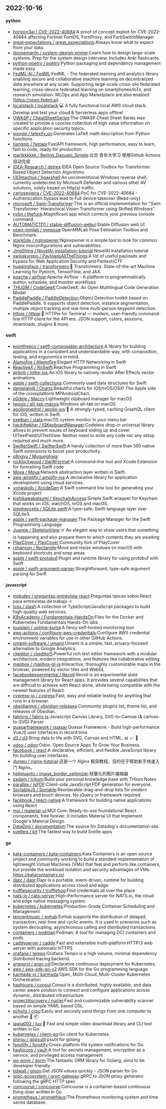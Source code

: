 ## 2022-10-16

#### python
* [horizon3ai / CVE-2022-40684](https://github.com/horizon3ai/CVE-2022-40684):A proof of concept exploit for CVE-2022-40684 affecting Fortinet FortiOS, FortiProxy, and FortiSwitchManager
* [great-expectations / great_expectations](https://github.com/great-expectations/great_expectations):Always know what to expect from your data.
* [donnemartin / system-design-primer](https://github.com/donnemartin/system-design-primer):Learn how to design large-scale systems. Prep for the system design interview. Includes Anki flashcards.
* [python-poetry / poetry](https://github.com/python-poetry/poetry):Python packaging and dependency management made easy
* [FedML-AI / FedML](https://github.com/FedML-AI/FedML):FedML - The federated learning and analytics library enabling secure and collaborative machine learning on decentralized data anywhere at any scale. Supporting large-scale cross-silo federated learning, cross-device federated learning on smartphones/IoTs, and research simulation. MLOps and App Marketplace are also enabled (https://open.fedml.ai).
* [localstack / localstack](https://github.com/localstack/localstack):💻
A fully functional local AWS cloud stack. Develop and test your cloud & Serverless apps offline!
* [OWASP / CheatSheetSeries](https://github.com/OWASP/CheatSheetSeries):The OWASP Cheat Sheet Series was created to provide a concise collection of high value information on specific application security topics.
* [google / latexify_py](https://github.com/google/latexify_py):Generates LaTeX math description from Python functions.
* [tiangolo / fastapi](https://github.com/tiangolo/fastapi):FastAPI framework, high performance, easy to learn, fast to code, ready for production
* [startkkkkkk / Beijing_Daxuexi_Simple](https://github.com/startkkkkkk/Beijing_Daxuexi_Simple):北京 青年大学习 使用Github Actions自动完成
* [IDEA-Research / detrex](https://github.com/IDEA-Research/detrex):IDEA Open Source Toolbox for Transformer Based Object Detection Algorithms
* [t3l3machus / hoaxshell](https://github.com/t3l3machus/hoaxshell):An unconventional Windows reverse shell, currently undetected by Microsoft Defender and various other AV solutions, solely based on http(s) traffic.
* [carlosevieira / CVE-2022-40684](https://github.com/carlosevieira/CVE-2022-40684):PoC for CVE-2022-40684 - Authentication bypass lead to Full device takeover (Read-only)
* [microsoft / Swin-Transformer](https://github.com/microsoft/Swin-Transformer):This is an official implementation for "Swin Transformer: Hierarchical Vision Transformer using Shifted Windows".
* [nvbn / thefuck](https://github.com/nvbn/thefuck):Magnificent app which corrects your previous console command.
* [AUTOMATIC1111 / stable-diffusion-webui](https://github.com/AUTOMATIC1111/stable-diffusion-webui):Stable Diffusion web UI
* [open-mmlab / mmpose](https://github.com/open-mmlab/mmpose):OpenMMLab Pose Estimation Toolbox and Benchmark.
* [stark0de / nginxpwner](https://github.com/stark0de/nginxpwner):Nginxpwner is a simple tool to look for common Nginx misconfigurations and vulnerabilities.
* [JingShing / NovelAI-installation-tutorial](https://github.com/JingShing/NovelAI-installation-tutorial):NovelAI installation tutorial
* [swisskyrepo / PayloadsAllTheThings](https://github.com/swisskyrepo/PayloadsAllTheThings):A list of useful payloads and bypass for Web Application Security and Pentest/CTF
* [huggingface / transformers](https://github.com/huggingface/transformers):🤗
Transformers: State-of-the-art Machine Learning for Pytorch, TensorFlow, and JAX.
* [apache / airflow](https://github.com/apache/airflow):Apache Airflow - A platform to programmatically author, schedule, and monitor workflows
* [THUDM / CodeGeeX](https://github.com/THUDM/CodeGeeX):CodeGeeX: An Open Multilingual Code Generation Model
* [PaddlePaddle / PaddleDetection](https://github.com/PaddlePaddle/PaddleDetection):Object Detection toolkit based on PaddlePaddle. It supports object detection, instance segmentation, multiple object tracking and real-time multi-person keypoint detection.
* [httpie / httpie](https://github.com/httpie/httpie):🥧
HTTPie for Terminal — modern, user-friendly command-line HTTP client for the API era. JSON support, colors, sessions, downloads, plugins & more.

#### swift
* [pointfreeco / swift-composable-architecture](https://github.com/pointfreeco/swift-composable-architecture):A library for building applications in a consistent and understandable way, with composition, testing, and ergonomics in mind.
* [Alamofire / Alamofire](https://github.com/Alamofire/Alamofire):Elegant HTTP Networking in Swift
* [ReactiveX / RxSwift](https://github.com/ReactiveX/RxSwift):Reactive Programming in Swift
* [airbnb / lottie-ios](https://github.com/airbnb/lottie-ios):An iOS library to natively render After Effects vector animations
* [apple / swift-collections](https://github.com/apple/swift-collections):Commonly used data structures for Swift
* [danielgindi / Charts](https://github.com/danielgindi/Charts):Beautiful charts for iOS/tvOS/OSX! The Apple side of the crossplatform MPAndroidChart.
* [p0deje / Maccy](https://github.com/p0deje/Maccy):Lightweight clipboard manager for macOS
* [lwouis / alt-tab-macos](https://github.com/lwouis/alt-tab-macos):Windows alt-tab on macOS
* [apollographql / apollo-ios](https://github.com/apollographql/apollo-ios):📱
A strongly-typed, caching GraphQL client for iOS, written in Swift.
* [exelban / stats](https://github.com/exelban/stats):macOS system monitor in your menu bar
* [hackiftekhar / IQKeyboardManager](https://github.com/hackiftekhar/IQKeyboardManager):Codeless drop-in universal library allows to prevent issues of keyboard sliding up and cover UITextField/UITextView. Neither need to write any code nor any setup required and much more.
* [SwifterSwift / SwifterSwift](https://github.com/SwifterSwift/SwifterSwift):A handy collection of more than 500 native Swift extensions to boost your productivity.
* [s8ngyu / Mugunghwa](https://github.com/s8ngyu/Mugunghwa):
* [nicklockwood / SwiftFormat](https://github.com/nicklockwood/SwiftFormat):A command-line tool and Xcode Extension for formatting Swift code
* [Moya / Moya](https://github.com/Moya/Moya):Network abstraction layer written in Swift.
* [aws-amplify / amplify-ios](https://github.com/aws-amplify/amplify-ios):A declarative library for application development using cloud services.
* [yonaskolb / XcodeGen](https://github.com/yonaskolb/XcodeGen):A Swift command line tool for generating your Xcode project
* [kishikawakatsumi / KeychainAccess](https://github.com/kishikawakatsumi/KeychainAccess):Simple Swift wrapper for Keychain that works on iOS, watchOS, tvOS and macOS.
* [stephencelis / SQLite.swift](https://github.com/stephencelis/SQLite.swift):A type-safe, Swift-language layer over SQLite3.
* [apple / swift-package-manager](https://github.com/apple/swift-package-manager):The Package Manager for the Swift Programming Language
* [Juanpe / SkeletonView](https://github.com/Juanpe/SkeletonView):☠️
An elegant way to show users that something is happening and also prepare them to which contents they are awaiting
* [PlayCover / PlayCover](https://github.com/PlayCover/PlayCover):Community fork of PlayCover
* [rxhanson / Rectangle](https://github.com/rxhanson/Rectangle):Move and resize windows on macOS with keyboard shortcuts and snap areas
* [apple / swift-protobuf](https://github.com/apple/swift-protobuf):Plugin and runtime library for using protobuf with Swift
* [apple / swift-argument-parser](https://github.com/apple/swift-argument-parser):Straightforward, type-safe argument parsing for Swift

#### javascript
* [midudev / preguntas-entrevista-react](https://github.com/midudev/preguntas-entrevista-react):Preguntas típicas sobre React para entrevistas de trabajo
⚛️
* [toss / slash](https://github.com/toss/slash):A collection of TypeScript/JavaScript packages to build high-quality web services.
* [K8sAcademy / Fundamentals-HandsOn](https://github.com/K8sAcademy/Fundamentals-HandsOn):Files for the Docker and Kubernetes Fundamentals Hands-On labs
* [louislam / uptime-kuma](https://github.com/louislam/uptime-kuma):A fancy self-hosted monitoring tool
* [aws-actions / configure-aws-credentials](https://github.com/aws-actions/configure-aws-credentials):Configure AWS credential environment variables for use in other GitHub Actions.
* [umami-software / umami](https://github.com/umami-software/umami):Umami is a simple, fast, privacy-focused alternative to Google Analytics.
* [ckeditor / ckeditor5](https://github.com/ckeditor/ckeditor5):Powerful rich text editor framework with a modular architecture, modern integrations, and features like collaborative editing.
* [mapbox / mapbox-gl-js](https://github.com/mapbox/mapbox-gl-js):Interactive, thoroughly customizable maps in the browser, powered by vector tiles and WebGL
* [facebookexperimental / Recoil](https://github.com/facebookexperimental/Recoil):Recoil is an experimental state management library for React apps. It provides several capabilities that are difficult to achieve with React alone, while being compatible with the newest features of React.
* [cypress-io / cypress](https://github.com/cypress-io/cypress):Fast, easy and reliable testing for anything that runs in a browser.
* [obsidianmd / obsidian-releases](https://github.com/obsidianmd/obsidian-releases):Community plugins list, theme list, and releases of Obsidian.
* [fabricjs / fabric.js](https://github.com/fabricjs/fabric.js):Javascript Canvas Library, SVG-to-Canvas (& canvas-to-SVG) Parser
* [quasarframework / quasar](https://github.com/quasarframework/quasar):Quasar Framework - Build high-performance VueJS user interfaces in record time
* [d3 / d3](https://github.com/d3/d3):Bring data to life with SVG, Canvas and HTML.
📊
📈
🎉
* [odoo / odoo](https://github.com/odoo/odoo):Odoo. Open Source Apps To Grow Your Business.
* [facebook / react](https://github.com/facebook/react):A declarative, efficient, and flexible JavaScript library for building user interfaces.
* [dunwu / nginx-tutorial](https://github.com/dunwu/nginx-tutorial):这是一个 Nginx 极简教程，目的在于帮助新手快速入门 Nginx。
* [hellojuantu / image_border_optimizer](https://github.com/hellojuantu/image_border_optimizer):轻量化的图片编辑器
* [zadam / trilium](https://github.com/zadam/trilium):Build your personal knowledge base with Trilium Notes
* [parallax / jsPDF](https://github.com/parallax/jsPDF):Client-side JavaScript PDF generation for everyone.
* [SortableJS / Sortable](https://github.com/SortableJS/Sortable):Reorderable drag-and-drop lists for modern browsers and touch devices. No jQuery or framework required.
* [facebook / react-native](https://github.com/facebook/react-native):A framework for building native applications using React
* [mui / material-ui](https://github.com/mui/material-ui):MUI Core: Ready-to-use foundational React components, free forever. It includes Material UI that implement Google's Material Design.
* [DataDog / documentation](https://github.com/DataDog/documentation):The source for Datadog's documentation site.
* [sveltejs / kit](https://github.com/sveltejs/kit):The fastest way to build Svelte apps

#### go
* [kata-containers / kata-containers](https://github.com/kata-containers/kata-containers):Kata Containers is an open source project and community working to build a standard implementation of lightweight Virtual Machines (VMs) that feel and perform like containers, but provide the workload isolation and security advantages of VMs. https://katacontainers.io/
* [dapr / dapr](https://github.com/dapr/dapr):Dapr is a portable, event-driven, runtime for building distributed applications across cloud and edge.
* [trufflesecurity / trufflehog](https://github.com/trufflesecurity/trufflehog):Find credentials all over the place
* [nats-io / nats-server](https://github.com/nats-io/nats-server):High-Performance server for NATS.io, the cloud and edge native messaging system.
* [kubernetes / kubernetes](https://github.com/kubernetes/kubernetes):Production-Grade Container Scheduling and Management
* [tencentmusic / evhub](https://github.com/tencentmusic/evhub):EvHub supports the distribution of delayed, transaction, real-time and cyclic events. It is used in scenarios such as system decoupling, asynchronous calling and distributed transactions.
* [containers / podman](https://github.com/containers/podman):Podman: A tool for managing OCI containers and pods.
* [caddyserver / caddy](https://github.com/caddyserver/caddy):Fast and extensible multi-platform HTTP/3 web server with automatic HTTPS
* [grafana / tempo](https://github.com/grafana/tempo):Grafana Tempo is a high volume, minimal dependency distributed tracing backend.
* [argoproj / argo-cd](https://github.com/argoproj/argo-cd):Declarative continuous deployment for Kubernetes.
* [aws / aws-sdk-go-v2](https://github.com/aws/aws-sdk-go-v2):AWS SDK for the Go programming language.
* [karmada-io / karmada](https://github.com/karmada-io/karmada):Open, Multi-Cloud, Multi-Cluster Kubernetes Orchestration
* [hashicorp / consul](https://github.com/hashicorp/consul):Consul is a distributed, highly available, and data center aware solution to connect and configure applications across dynamic, distributed infrastructure.
* [projectdiscovery / nuclei](https://github.com/projectdiscovery/nuclei):Fast and customizable vulnerability scanner based on simple YAML based DSL.
* [schollz / croc](https://github.com/schollz/croc):Easily and securely send things from one computer to another
🐊
📦
* [iawia002 / lux](https://github.com/iawia002/lux):👾
Fast and simple video download library and CLI tool written in Go
* [kubernetes / client-go](https://github.com/kubernetes/client-go):Go client for Kubernetes.
* [shirou / gopsutil](https://github.com/shirou/gopsutil):psutil for golang
* [fsnotify / fsnotify](https://github.com/fsnotify/fsnotify):Cross-platform file system notifications for Go.
* [hashicorp / vault](https://github.com/hashicorp/vault):A tool for secrets management, encryption as a service, and privileged access management
* [go-gorm / gorm](https://github.com/go-gorm/gorm):The fantastic ORM library for Golang, aims to be developer friendly
* [tidwall / gjson](https://github.com/tidwall/gjson):Get JSON values quickly - JSON parser for Go
* [grpc-ecosystem / grpc-gateway](https://github.com/grpc-ecosystem/grpc-gateway):gRPC to JSON proxy generator following the gRPC HTTP spec
* [concourse / concourse](https://github.com/concourse/concourse):Concourse is a container-based continuous thing-doer written in Go.
* [prometheus / prometheus](https://github.com/prometheus/prometheus):The Prometheus monitoring system and time series database.
